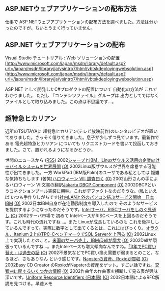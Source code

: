 ## ASP.NETウェブアプリケーションの配布方法

仕事で ASP.NETウェブアプリケーションの配布方法を調べました。方法は分かったのですが、ちいとうまく行っていません。






## ASP.NET ウェブアプリケーションの配布

Visual Studio チュートリアル : Web ソリューションの配置
  [http://www.microsoft.com/japan/msdn/library/default.asp?url=/japan/msdn/library/ja/vsintro7/html/vbtskdeployingwebsolution.asp](http://www.microsoft.com/japan/msdn/library/default.asp?url=/japan/msdn/library/ja/vsintro7/html/vbtskdeployingwebsolution.asp)


ASP.NET として開発したC#プロダクトの配置について 自動化の方法が これでわかりました。
ただし 『コンテンツファイル』グループは 出力としてではなく ファイルとして取り込みました。この点は不思議です…。

## 超特急ヒカリアン


近所のTSUTAYAに 超特急ヒカリアン(テレビ放映前作)のレンタルビデオが置いてありました。さっそく借りてきました。息子が少しずつ見ています。最新作である
電光超特急ヒカリアン についても リクエストカードを書いて投函しておきました。さて、置かれるようになるかどうか…



世間のニュースから ([RSS](ig021118-news.xml)) 2002[シャープとIBM、Linuxザウルス活用の企業向けモバイルシステムを世界展開](http://www.zdnet.co.jp/news/0211/15/njbt_02.html) [(O)](http://www.zdnet.co.jp/news/0211/15/njbt_02.html) 2002Linux版ザウルスが世界を席巻する可能性が出てきました。一方 WorkPad (IBM版Palm)のユーザである私としては 複雑な気持ちもします (苦笑)[ハロウィーン VII: 調査曰く](http://cruel.org/freeware/halloween7j.html) [(O)](http://cruel.org/freeware/halloween7j.html) 2002山形さんの手によるハロウィーン VII文書の翻訳[Jakarta  DBCP Component](http://jakarta.apache.org/commons/dbcp.html) [(O)](http://jakarta.apache.org/commons/dbcp.html) 2002DBCPというコネクションプール実装に興味。これがデファクトなのだそうな。(私といえば いつも手作りしがちです)[社内LANと外のパソコン結ぶサービス開始　日本IBM](http://www.asahi.com/business/update/1115/009.html) [(O)](http://www.asahi.com/business/update/1115/009.html) 2002日本IBM自身が在宅勤務制度を導入したので そのようなサービスを提供するようになったのだそうです。[Intelサーバ、RISCサーバをしのぐ見通し](http://www.zdnet.co.jp/news/0211/15/nebt_11.html) [(O)](http://www.zdnet.co.jp/news/0211/15/nebt_11.html) 2002サーバ市場で 初めて IntelベースがRISCベースを上回るのだそうです。これも時代の流れですね…。また Linuxが成長しているのも これを後押ししているんですって。実際に数字として出てくるとは、これにはびっくり。[オラクル、Itanium 2上のTPC-CベンチマークでSQL Serverを上回る](http://www.zdnet.co.jp/enterprise/0211/14/n16.html) [(O)](http://www.zdnet.co.jp/enterprise/0211/14/n16.html) 2002Linux上で実現したとのこと。[米国のサーバ売上、IBM/Dellが増大](http://www.zdnet.co.jp/news/0211/15/nebt_10.html) [(O)](http://www.zdnet.co.jp/news/0211/15/nebt_10.html) 2002Dellが頑張っているんですね…。またIntelベースも増大傾向なんですね。[「3年でPC買い替え」は過去の話](http://www.zdnet.co.jp/news/0211/16/nebt_13.html) [(O)](http://www.zdnet.co.jp/news/0211/16/nebt_13.html) 2002不景気などでPC買い換え需要が弱まるとのこと。なるほど、さもありなん という感じです。[Napsterの資産、Roxioが買収](http://www.zdnet.co.jp/news/0211/16/nebt_15.html) [(O)](http://www.zdnet.co.jp/news/0211/16/nebt_15.html) 2002Easy CD Creator のRoxioがNapsterの資産をゲット。すごい話ですね。[交響曲に関するいくつかの情報](http://www.kanzaki.com/music/symphonies.html) [(O)](http://www.kanzaki.com/music/symphonies.html) 2002作曲年の作曲家を横断して見る表が興味深いです。[Uniform Resource Identifiers (日本語)](http://www.studyinghttp.net/uri.html) [(O)](http://www.studyinghttp.net/uri.html) 2002日本語によるRFC解説を見つける。早速メモ